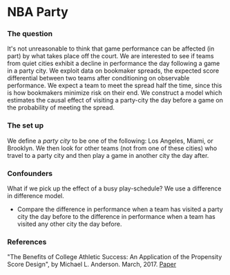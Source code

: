 # NBA Party

### The question
It's not unreasonable to think that game performance can be affected (in part) by what takes place off the court. We are interested to see if teams from quiet cities exhibit a decline in performance the day following a game in a party city. We exploit data on bookmaker spreads, the expected score differential between two teams after conditioning on observable performance. We expect a team to meet the spread half the time, since this is how bookmakers minimize risk on their end. We construct a model which estimates the causal effect of  visiting a party-city the day before a game on the probability of meeting the spread.

### The set up
We define a *party city* to be one of the following: Los Angeles, Miami, or Brooklyn. We then look for other teams (not from one of these cities)
who travel to a party city and then play a game in another city the day after.

### Confounders
What if we pick up the effect of a busy play-schedule? We use a difference in difference model.

- Compare the difference in performance when a team has visited a party city the day before to the difference in performance when a team has visited any other city the day before.

### References
"The Benefits of College Athletic Success: An Application of the Propensity Score Design", by Michael L. Anderson. March, 2017. [Paper](http://www.mitpressjournals.org/doi/pdfplus/10.1162/REST_a_00589)